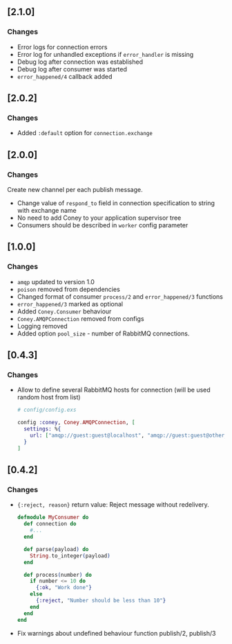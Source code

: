 ## [2.1.0]

### Changes

- Error logs for connection errors
- Error log for unhandled exceptions if `error_handler` is missing
- Debug log after connection was established
- Debug log after consumer was started
- `error_happened/4` callback added

## [2.0.2]

### Changes

- Added `:default` option for `connection.exchange`

## [2.0.0]

### Changes

Create new channel per each publish message.

- Change value of `respond_to` field in connection specification to string with exchange name
- No need to add Coney to your application supervisor tree
- Consumers should be described in `worker` config parameter

## [1.0.0]

### Changes

- `amqp` updated to version 1.0
- `poison` removed from dependencies
- Changed format of consumer `process/2` and `error_happened/3` functions
- `error_happened/3` marked as optional
- Added `Coney.Consumer` behaviour
- `Coney.AMQPConnection` removed from configs
- Logging removed
- Added option `pool_size` - number of RabbitMQ connections.

## [0.4.3]

### Changes

- Allow to define several RabbitMQ hosts for connection (will be used random host from list)

  ```elixir
  # config/config.exs

  config :coney, Coney.AMQPConnection, [
    settings: %{
      url: ["amqp://guest:guest@localhost", "amqp://guest:guest@other_host"]
    }
  ]
  ```
## [0.4.2]

### Changes

- `{:reject, reason}` return value:
  Reject message without redelivery.

  ```elixir
  defmodule MyConsumer do
    def connection do
      #...
    end

    def parse(payload) do
      String.to_integer(payload)
    end

    def process(number) do
      if number <= 10 do
        {:ok, "Work done"}
      else
        {:reject, "Number should be less than 10"}
      end
    end
  end
  ```
- Fix warnings about undefined behaviour function publish/2, publish/3
